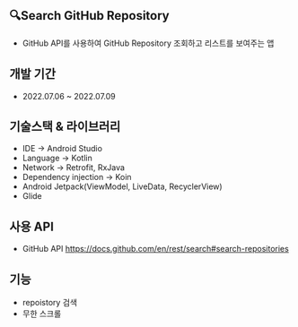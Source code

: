 ## 🔍Search GitHub Repository
- GitHub API를 사용하여 GitHub Repository 조회하고 리스트를 보여주는 앱
## 개발 기간
- 2022.07.06 ~ 2022.07.09
## 기술스택 & 라이브러리
- IDE -> Android Studio
- Language -> Kotlin
- Network -> Retrofit, RxJava
- Dependency injection -> Koin
- Android Jetpack(ViewModel, LiveData, RecyclerView)
- Glide
## 사용 API
-  GitHub API
https://docs.github.com/en/rest/search#search-repositories

## 기능 
- repoistory 검색
- 무한 스크롤
